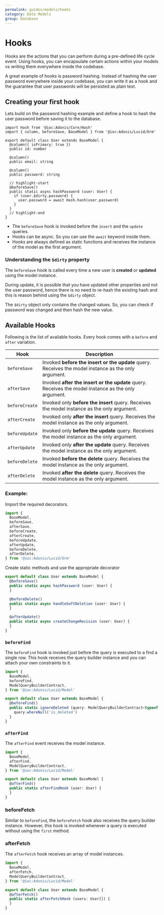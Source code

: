 ```yaml
---
permalink: guides/models/hooks
category: Data Models
group: Database
---
```


# Hooks
Hooks are the actions that you can perform during a pre-defined life cycle event. Using hooks, you can encapsulate certain actions within your models vs writing them everywhere inside the codebase.

A great example of hooks is password hashing. Instead of hashing the user password everywhere inside your codebase, you can write it as a hook and the guarantee that user passwords will be persisted as plain text.

## Creating your first hook
Lets build on the password hashing example and define a hook to hash the user password before saving it to the database.

```ts{}{app/Models/User.ts}
import Hash from '@ioc:Adonis/Core/Hash'
import { column, beforeSave, BaseModel } from '@ioc:Adonis/Lucid/Orm'

export default class User extends BaseModel {
  @column({ isPrimary: true })
  public id: number

  @column()
  public email: string

  @column()
  public password: string

  // highlight-start
  @beforeSave()
  public static async hashPassword (user: User) {
    if (user.$dirty.password) {
      user.password = await Hash.hash(user.password)
    }
  }
  // highlight-end
}
```

- The `beforeSave` hook is invoked before the `insert` and the `update` queries.
- Hooks can be async. So you can use the `await` keyword inside them.
- Hooks are always defined as static functions and receives the instance of the model as the first argument.

### Understanding the `$dirty` property
The `beforeSave` hook is called every time a new user is **created** or **updated** using the model instance. 

During update, it is possible that you have updated other properties and not the user password, hence there is no need to re-hash the existing hash and this is reason behind using the `$dirty` object.

The `$dirty` object only contains the changed values. So, you can check if password was changed and then hash the new value.


## Available Hooks
Following is the list of available hooks. Every hook comes with a `before` and `after` variation.

| Hook | Description |
|-------|------------|
| `beforeSave` | Invoked **before the insert or the update** query. Receives the model instance as the only argument. |
| `afterSave` | Invoked **after the insert or the update** query. Receives the model instance as the only argument.|
| `beforeCreate` | Invoked only **before the insert** query. Receives the model instance as the only argument.|
| `afterCreate` | Invoked only **after the insert** query. Receives the model instance as the only argument.|
| `beforeUpdate` | Invoked only **before the update** query. Receives the model instance as the only argument.|
| `afterUpdate` | Invoked only **after the update** query. Receives the model instance as the only argument.|
| `beforeDelete` | Invoked **before the delete** query. Receives the model instance as the only argument.|
| `afterDelete` | Invoked **after the delete** query. Receives the model instance as the only argument.|

### Example:
Import the required decorators.

```ts
import {
  BaseModel,
  beforeSave,
  afterSave,
  beforeCreate,
  afterCreate,
  beforeUpdate,
  afterUpdate,
  beforeDelete,
  afterDelete,
} from '@ioc:Adonis/Lucid/Orm'
```

Create static methods and use the appropriate decorator

```ts
export default class User extends BaseModel {
  @beforeSave()
  public static async hashPassword (user: User) {
  }

  @beforeDelete()
  public static async handleSoftDeletion (user: User) {
  }

  @afterUpdate()
  public static async createChangeRevision (user: User) {
  }
}
```

### `beforeFind`
The `beforeFind` hook is invoked just before the query is executed to a find a single row. This hook receives the query builder instance and you can attach your own constraints to it.

```ts
import {
  BaseModel,
  beforeFind,
  ModelQueryBuilderContract,
} from '@ioc:Adonis/Lucid/Model'

export default class User extends BaseModel {
  @beforeFind()
  public static ignoreDeleted (query: ModelQueryBuilderContract<typeof User>) {
    query.whereNull('is_deleted')
  }
}
```

### `afterFind`
The `afterFind` event receives the model instance.

```ts
import {
  BaseModel,
  afterFind,
  ModelQueryBuilderContract,
} from '@ioc:Adonis/Lucid/Model'

export default class User extends BaseModel {
  @afterFind()
  public static afterFindHook (user: User) {
  }
}
```

### beforeFetch
Similar to `beforeFind`, the `beforeFetch` hook also receives the query builder instance. However, this hook is invoked whenever a query is executed without using the `first` method.

### afterFetch
The `afterFetch` hook receives an array of model instances.

```ts
import {
  BaseModel,
  afterFetch,
  ModelQueryBuilderContract,
} from '@ioc:Adonis/Lucid/Model'

export default class User extends BaseModel {
  @afterFetch()
  public static afterFetchHook (users: User[]) {
  }
}
```
